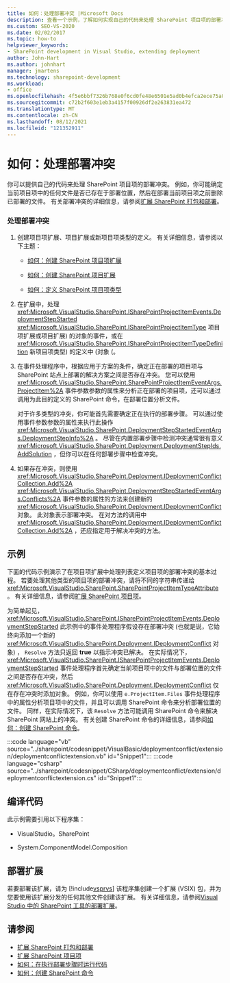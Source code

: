 ```yaml
---
title: 如何：处理部署冲突 |Microsoft Docs
description: 查看一个示例，了解如何实现自己的代码来处理 SharePoint 项目项的部署冲突。
ms.custom: SEO-VS-2020
ms.date: 02/02/2017
ms.topic: how-to
helpviewer_keywords:
- SharePoint development in Visual Studio, extending deployment
author: John-Hart
ms.author: johnhart
manager: jmartens
ms.technology: sharepoint-development
ms.workload:
- office
ms.openlocfilehash: 4f5e6bbf7326b768e0f6cd0fe48e6501e5ad0b4efca2ece75a0df5b781c0a6fa
ms.sourcegitcommit: c72b2f603e1eb3a4157f00926df2e263831ea472
ms.translationtype: MT
ms.contentlocale: zh-CN
ms.lasthandoff: 08/12/2021
ms.locfileid: "121352911"
---
```

# <a name="how-to-handle-deployment-conflicts"></a>如何：处理部署冲突
  你可以提供自己的代码来处理 SharePoint 项目项的部署冲突。 例如，你可能确定当前项目项中的任何文件是否已存在于部署位置，然后在部署当前项目项之前删除已部署的文件。 有关部署冲突的详细信息，请参阅[扩展 SharePoint 打包和部署](../sharepoint/extending-sharepoint-packaging-and-deployment.md)。

### <a name="to-handle-a-deployment-conflict"></a>处理部署冲突

1. 创建项目项扩展、项目扩展或新项目项类型的定义。 有关详细信息，请参阅以下主题：

    - [如何：创建 SharePoint 项目项扩展](../sharepoint/how-to-create-a-sharepoint-project-item-extension.md)

    - [如何：创建 SharePoint 项目扩展](../sharepoint/how-to-create-a-sharepoint-project-extension.md)

    - [如何：定义 SharePoint 项目项类型](../sharepoint/how-to-define-a-sharepoint-project-item-type.md)

2. 在扩展中，处理 <xref:Microsoft.VisualStudio.SharePoint.ISharePointProjectItemEvents.DeploymentStepStarted> <xref:Microsoft.VisualStudio.SharePoint.ISharePointProjectItemType> 项目项扩展或项目扩展) 的对象的事件，或在 <xref:Microsoft.VisualStudio.SharePoint.ISharePointProjectItemTypeDefinition> 新项目项类型) 的定义中 (对象 (。

3. 在事件处理程序中，根据应用于方案的条件，确定正在部署的项目项与 SharePoint 站点上部署的解决方案之间是否存在冲突。 您可以使用 <xref:Microsoft.VisualStudio.SharePoint.SharePointProjectItemEventArgs.ProjectItem%2A> 事件参数参数的属性来分析正在部署的项目项，还可以通过调用为此目的定义的 SharePoint 命令，在部署位置分析文件。

     对于许多类型的冲突，你可能首先需要确定正在执行的部署步骤。 可以通过使用事件参数参数的属性来执行此操作 <xref:Microsoft.VisualStudio.SharePoint.DeploymentStepStartedEventArgs.DeploymentStepInfo%2A> 。 尽管在内置部署步骤中检测冲突通常很有意义 <xref:Microsoft.VisualStudio.SharePoint.Deployment.DeploymentStepIds.AddSolution> ，但你可以在任何部署步骤中检查冲突。

4. 如果存在冲突，则使用 <xref:Microsoft.VisualStudio.SharePoint.Deployment.IDeploymentConflictCollection.Add%2A> <xref:Microsoft.VisualStudio.SharePoint.DeploymentStepStartedEventArgs.Conflicts%2A> 事件参数的属性的方法来创建新的 <xref:Microsoft.VisualStudio.SharePoint.Deployment.IDeploymentConflict> 对象。 此对象表示部署冲突。 在对方法的调用中 <xref:Microsoft.VisualStudio.SharePoint.Deployment.IDeploymentConflictCollection.Add%2A> ，还应指定用于解决冲突的方法。

## <a name="example"></a>示例
 下面的代码示例演示了在项目项扩展中处理列表定义项目项的部署冲突的基本过程。 若要处理其他类型的项目项的部署冲突，请将不同的字符串传递给 <xref:Microsoft.VisualStudio.SharePoint.SharePointProjectItemTypeAttribute> 。 有关详细信息，请参阅[扩展 SharePoint 项目项](../sharepoint/extending-sharepoint-project-items.md)。

 为简单起见， <xref:Microsoft.VisualStudio.SharePoint.ISharePointProjectItemEvents.DeploymentStepStarted> 此示例中的事件处理程序假设存在部署冲突 (也就是说，它始终向添加一个新的 <xref:Microsoft.VisualStudio.SharePoint.Deployment.IDeploymentConflict> 对象) ， `Resolve` 方法只返回 **true** 以指示冲突已解决。 在实际情况下， <xref:Microsoft.VisualStudio.SharePoint.ISharePointProjectItemEvents.DeploymentStepStarted> 事件处理程序首先确定当前项目项中的文件与部署位置的文件之间是否存在冲突，然后 <xref:Microsoft.VisualStudio.SharePoint.Deployment.IDeploymentConflict> 仅在存在冲突时添加对象。 例如，你可以使用 `e.ProjectItem.Files` 事件处理程序中的属性分析项目项中的文件，并且可以调用 SharePoint 命令来分析部署位置的文件。 同样，在实际情况下，该 `Resolve` 方法可能调用 SharePoint 命令来解决 SharePoint 网站上的冲突。 有关创建 SharePoint 命令的详细信息，请参阅[如何：创建 SharePoint 命令](../sharepoint/how-to-create-a-sharepoint-command.md)。

 :::code language="vb" source="../sharepoint/codesnippet/VisualBasic/deploymentconflict/extension/deploymentconflictextension.vb" id="Snippet1":::
 :::code language="csharp" source="../sharepoint/codesnippet/CSharp/deploymentconflict/extension/deploymentconflictextension.cs" id="Snippet1":::

## <a name="compile-the-code"></a>编译代码
 此示例需要引用以下程序集：

- VisualStudio。SharePoint

- System.ComponentModel.Composition

## <a name="deploy-the-extension"></a>部署扩展
 若要部署该扩展，请为 [!include[vsprvs](../sharepoint/includes/vsprvs-md.md)] 该程序集创建一个扩展 (VSIX) 包，并为您要使用该扩展分发的任何其他文件创建该扩展。 有关详细信息，请参阅[Visual Studio 中的 SharePoint 工具的部署扩展](../sharepoint/deploying-extensions-for-the-sharepoint-tools-in-visual-studio.md)。

## <a name="see-also"></a>请参阅
- [扩展 SharePoint 打包和部署](../sharepoint/extending-sharepoint-packaging-and-deployment.md)
- [扩展 SharePoint 项目项](../sharepoint/extending-sharepoint-project-items.md)
- [如何：在执行部署步骤时运行代码](../sharepoint/how-to-run-code-when-deployment-steps-are-executed.md)
- [如何：创建 SharePoint 命令](../sharepoint/how-to-create-a-sharepoint-command.md)
